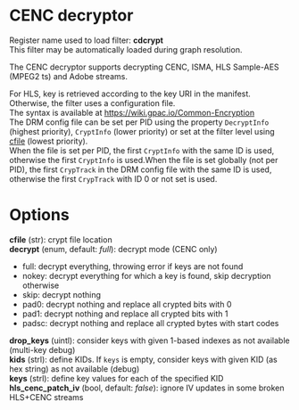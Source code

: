 <!-- automatically generated - do not edit, patch gpac/applications/gpac/gpac.c -->

# CENC decryptor  
  
Register name used to load filter: __cdcrypt__  
This filter may be automatically loaded during graph resolution.  
  
The CENC decryptor supports decrypting CENC, ISMA, HLS Sample-AES (MPEG2 ts) and Adobe streams.  
  
For HLS, key is retrieved according to the key URI in the manifest.  
Otherwise, the filter uses a configuration file.  
The syntax is available at https://wiki.gpac.io/Common-Encryption  
The DRM config file can be set per PID using the property `DecryptInfo` (highest priority), `CryptInfo` (lower priority) or set at the filter level using [cfile](#cfile) (lowest priority).  
When the file is set per PID, the first `CryptInfo` with the same ID is used, otherwise the first `CryptInfo` is used.When the file is set globally (not per PID), the first `CrypTrack` in the DRM config file with the same ID is used, otherwise the first `CrypTrack` with ID 0 or not set is used.  
  

# Options    
  
<a id="cfile">__cfile__</a> (str): crypt file location  
<a id="decrypt">__decrypt__</a> (enum, default: _full_): decrypt mode (CENC only)

* full: decrypt everything, throwing error if keys are not found  
* nokey: decrypt everything for which a key is found, skip decryption otherwise  
* skip: decrypt nothing  
* pad0: decrypt nothing and replace all crypted bits with 0  
* pad1: decrypt nothing and replace all crypted bits with 1  
* padsc: decrypt nothing and replace all crypted bytes with start codes 

<a id="drop_keys">__drop_keys__</a> (uintl): consider keys with given 1-based indexes as not available (multi-key debug)  
<a id="kids">__kids__</a> (strl): define KIDs. If `keys` is empty, consider keys with given KID (as hex string) as not available (debug)  
<a id="keys">__keys__</a> (strl): define key values for each of the specified KID  
<a id="hls_cenc_patch_iv">__hls_cenc_patch_iv__</a> (bool, default: _false_): ignore IV updates in some broken HLS+CENC streams  
  
